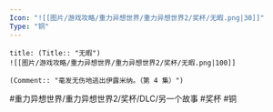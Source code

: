 ```yaml
---
Icon: "![[图片/游戏攻略/重力异想世界/重力异想世界2/奖杯/无暇.png|30]]"
Type: "铜"
---
```

```ad-common-bronze-trophy
title: (Title:: "无暇")
![[图片/游戏攻略/重力异想世界/重力异想世界2/奖杯/无暇.png|100]]

(Comment:: "毫发无伤地逃出伊露米纳。（第 4 集）")
```

#重力异想世界/重力异想世界2/奖杯/DLC/另一个故事 #奖杯 #铜
